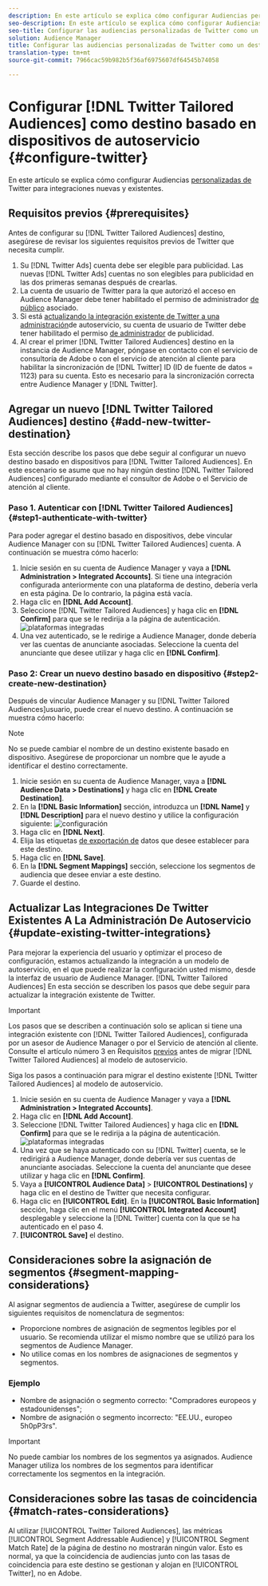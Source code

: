 ```yaml
---
description: En este artículo se explica cómo configurar Audiencias personalizadas de Twitter para integraciones nuevas y existentes.
seo-description: En este artículo se explica cómo configurar Audiencias personalizadas de Twitter para integraciones nuevas y existentes.
seo-title: Configurar las audiencias personalizadas de Twitter como un destino basado en un dispositivo de autoservicio
solution: Audience Manager
title: Configurar las audiencias personalizadas de Twitter como un destino basado en un dispositivo de autoservicio
translation-type: tm+mt
source-git-commit: 7966cac59b982b5f36af6975607df64545b74058

---
```



# Configurar [!DNL Twitter Tailored Audiences] como destino basado en dispositivos de autoservicio {#configure-twitter}

En este artículo se explica cómo configurar Audiencias [personalizadas de](https://business.twitter.com/en/targeting/tailored-audiences.html) Twitter para integraciones nuevas y existentes.

## Requisitos previos {#prerequisites}

Antes de configurar su [!DNL Twitter Tailored Audiences] destino, asegúrese de revisar los siguientes requisitos previos de Twitter que necesita cumplir.

1. Su [!DNL Twitter Ads] cuenta debe ser elegible para publicidad. Las nuevas [!DNL Twitter Ads] cuentas no son elegibles para publicidad en las dos primeras semanas después de crearlas.
1. La cuenta de usuario de Twitter para la que autorizó el acceso en Audience Manager debe tener habilitado el permiso de administrador [de público](https://business.twitter.com/en/help/troubleshooting/multi-user-login-faq.html#accesslevels) asociado.
1. Si está [actualizando la integración existente de Twitter a una administración](#update-existing-twitter-integrations)de autoservicio, su cuenta de usuario de Twitter debe tener habilitado el permiso [de administrador](https://business.twitter.com/en/help/troubleshooting/multi-user-login-faq.html#accesslevels) de publicidad.
1. Al crear el primer [!DNL Twitter Tailored Audiences] destino en la instancia de Audience Manager, póngase en contacto con el servicio de consultoría de Adobe o con el servicio de atención al cliente para habilitar la sincronización de [!DNL Twitter] ID (ID de fuente de datos = 1123) para su cuenta. Esto es necesario para la sincronización correcta entre Audience Manager y [!DNL Twitter].

## Agregar un nuevo [!DNL Twitter Tailored Audiences] destino {#add-new-twitter-destination}

Esta sección describe los pasos que debe seguir al configurar un nuevo destino basado en dispositivos para [!DNL Twitter Tailored Audiences]. En este escenario se asume que no hay ningún destino [!DNL Twitter Tailored Audiences] configurado mediante el consultor de Adobe o el Servicio de atención al cliente.

### Paso 1. Autenticar con [!DNL Twitter Tailored Audiences]{#step1-authenticate-with-twitter}

Para poder agregar el destino basado en dispositivos, debe vincular Audience Manager con su [!DNL Twitter Tailored Audiences] cuenta. A continuación se muestra cómo hacerlo:

1. Inicie sesión en su cuenta de Audience Manager y vaya a **[!DNL Administration > Integrated Accounts]**. Si tiene una integración configurada anteriormente con una plataforma de destino, debería verla en esta página. De lo contrario, la página está vacía.
1. Haga clic en **[!DNL Add Account]**.
1. Seleccione [!DNL Twitter Tailored Audiences] y haga clic en **[!DNL Confirm]** para que se le redirija a la página de autenticación.                     ![plataformas integradas](assets/dbd-integrated-platforms.png)
1. Una vez autenticado, se le redirige a Audience Manager, donde debería ver las cuentas de anunciante asociadas. Seleccione la cuenta del anunciante que desee utilizar y haga clic en **[!DNL Confirm]**.

### Paso 2: Crear un nuevo destino basado en dispositivo {#step2-create-new-destination}

Después de vincular Audience Manager y su [!DNL Twitter Tailored Audiences]usuario, puede crear el nuevo destino. A continuación se muestra cómo hacerlo:

>[!NOTE]
>
>No se puede cambiar el nombre de un destino existente basado en dispositivo. Asegúrese de proporcionar un nombre que le ayude a identificar el destino correctamente.

1. Inicie sesión en su cuenta de Audience Manager, vaya a **[!DNL Audience Data > Destinations]** y haga clic en **[!DNL Create Destination]**.
1. En la **[!DNL Basic Information]** sección, introduzca un **[!DNL Name]** y **[!DNL Description]** para el nuevo destino y utilice la configuración siguiente: ![configuración](assets/dbd-new-basic.png)
1. Haga clic en **[!DNL Next]**.
1. Elija las etiquetas [de exportación de](/help/using/features/data-export-controls.md#controls-labels) datos que desee establecer para este destino.
1. Haga clic en **[!DNL Save]**.
1. En la **[!DNL Segment Mappings]** sección, seleccione los segmentos de audiencia que desee enviar a este destino.
1. Guarde el destino.

## Actualizar Las Integraciones De Twitter Existentes A La Administración De Autoservicio {#update-existing-twitter-integrations}

Para mejorar la experiencia del usuario y optimizar el proceso de configuración, estamos actualizando la integración a un modelo de autoservicio, en el que puede realizar la configuración usted mismo, desde la interfaz de usuario de Audience Manager. [!DNL Twitter Tailored Audiences] En esta sección se describen los pasos que debe seguir para actualizar la integración existente de Twitter.

>[!IMPORTANT]
>
>Los pasos que se describen a continuación solo se aplican si tiene una integración existente con [!DNL Twitter Tailored Audiences], configurada por un asesor de Audience Manager o por el Servicio de atención al cliente.
> Consulte el artículo número 3 en Requisitos [previos](#prerequisites) antes de migrar [!DNL Twitter Tailored Audiences] al modelo de autoservicio.

Siga los pasos a continuación para migrar el destino existente [!DNL Twitter Tailored Audiences] al modelo de autoservicio.

1. Inicie sesión en su cuenta de Audience Manager y vaya a **[!DNL Administration > Integrated Accounts]**.
1. Haga clic en **[!DNL Add Account]**.
1. Seleccione [!DNL Twitter Tailored Audiences] y haga clic en **[!DNL Confirm]** para que se le redirija a la página de autenticación. ![plataformas integradas](assets/dbd-integrated-platforms.png)
1. Una vez que se haya autenticado con su [!DNL Twitter] cuenta, se le redirigirá a Audience Manager, donde debería ver sus cuentas de anunciante asociadas. Seleccione la cuenta del anunciante que desee utilizar y haga clic en **[!DNL Confirm]**.
1. Vaya a **[!UICONTROL Audience Data]** &gt; **[!UICONTROL Destinations]** y haga clic en el destino de Twitter que necesita configurar.
1. Haga clic en **[!UICONTROL Edit]**. En la **[!UICONTROL Basic Information]** sección, haga clic en el menú **[!UICONTROL Integrated Account]** desplegable y seleccione la [!DNL Twitter] cuenta con la que se ha autenticado en el paso 4.
1. **[!UICONTROL Save]** el destino.

<!-- ## Validating the Migration to Self-Service Administration {#migration-validation}

The complete migration of existing [!DNL Twitter] integrations to self-service administration can take up to 7 days. Once the migration is complete, Audience Manager shows you a notification in the UI.

You will also see a new set of audiences in your [!DNL Twitter] account, with their names prefixed by [[!DNL Adobe DMP Audience]]. Please allow up to 7 days for the audience population to be completely backfilled. Once the migration is complete, you should use these new audiences instead of the old ones. -->

## Consideraciones sobre la asignación de segmentos {#segment-mapping-considerations}

Al asignar segmentos de audiencia a Twitter, asegúrese de cumplir los siguientes requisitos de nomenclatura de segmentos:

* Proporcione nombres de asignación de segmentos legibles por el usuario. Se recomienda utilizar el mismo nombre que se utilizó para los segmentos de Audience Manager.
* No utilice comas en los nombres de asignaciones de segmentos y segmentos.

### Ejemplo

* Nombre de asignación o segmento correcto: "Compradores europeos y estadounidenses";
* Nombre de asignación o segmento incorrecto: "EE.UU., europeo 5h0pP3rs".

>[!IMPORTANT]
>
>No puede cambiar los nombres de los segmentos ya asignados. Audience Manager utiliza los nombres de los segmentos para identificar correctamente los segmentos en la integración.

## Consideraciones sobre las tasas de coincidencia {#match-rates-considerations}

Al utilizar [!UICONTROL Twitter Tailored Audiences], las métricas [!UICONTROL Segment Addressable Audience] y [!UICONTROL Segment Match Rate] de la página de destino no mostrarán ningún valor. Esto es normal, ya que la coincidencia de audiencias junto con las tasas de coincidencia para este destino se gestionan y alojan en [!UICONTROL Twitter], no en Adobe.

